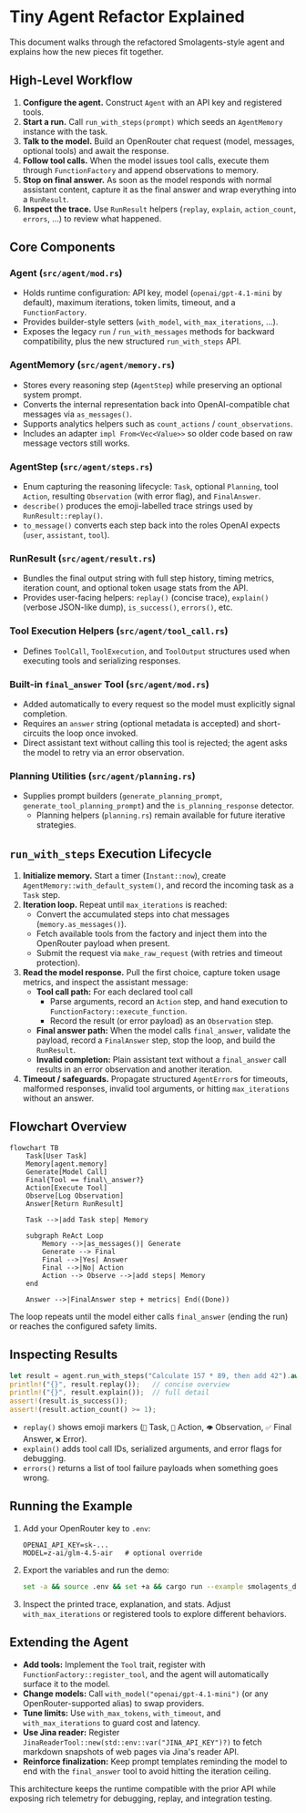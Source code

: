 # Tiny Agent Refactor Explained

This document walks through the refactored Smolagents-style agent and explains how the new pieces fit together.

## High-Level Workflow

1. **Configure the agent.** Construct `Agent` with an API key and registered tools.
2. **Start a run.** Call `run_with_steps(prompt)` which seeds an `AgentMemory` instance with the task.
3. **Talk to the model.** Build an OpenRouter chat request (model, messages, optional tools) and await the response.
4. **Follow tool calls.** When the model issues tool calls, execute them through `FunctionFactory` and append observations to memory.
5. **Stop on final answer.** As soon as the model responds with normal assistant content, capture it as the final answer and wrap everything into a `RunResult`.
6. **Inspect the trace.** Use `RunResult` helpers (`replay`, `explain`, `action_count`, `errors`, …) to review what happened.

## Core Components

### Agent (`src/agent/mod.rs`)
- Holds runtime configuration: API key, model (`openai/gpt-4.1-mini` by default), maximum iterations, token limits, timeout, and a `FunctionFactory`.
- Provides builder-style setters (`with_model`, `with_max_iterations`, …).
- Exposes the legacy `run` / `run_with_messages` methods for backward compatibility, plus the new structured `run_with_steps` API.

### AgentMemory (`src/agent/memory.rs`)
- Stores every reasoning step (`AgentStep`) while preserving an optional system prompt.
- Converts the internal representation back into OpenAI-compatible chat messages via `as_messages()`.
- Supports analytics helpers such as `count_actions` / `count_observations`.
- Includes an adapter `impl From<Vec<Value>>` so older code based on raw message vectors still works.

### AgentStep (`src/agent/steps.rs`)
- Enum capturing the reasoning lifecycle: `Task`, optional `Planning`, tool `Action`, resulting `Observation` (with error flag), and `FinalAnswer`.
- `describe()` produces the emoji-labelled trace strings used by `RunResult::replay()`.
- `to_message()` converts each step back into the roles OpenAI expects (`user`, `assistant`, `tool`).

### RunResult (`src/agent/result.rs`)
- Bundles the final output string with full step history, timing metrics, iteration count, and optional token usage stats from the API.
- Provides user-facing helpers: `replay()` (concise trace), `explain()` (verbose JSON-like dump), `is_success()`, `errors()`, etc.

### Tool Execution Helpers (`src/agent/tool_call.rs`)
- Defines `ToolCall`, `ToolExecution`, and `ToolOutput` structures used when executing tools and serializing responses.

### Built-in `final_answer` Tool (`src/agent/mod.rs`)
- Added automatically to every request so the model must explicitly signal completion.
- Requires an `answer` string (optional metadata is accepted) and short-circuits the loop once invoked.
- Direct assistant text without calling this tool is rejected; the agent asks the model to retry via an error observation.

### Planning Utilities (`src/agent/planning.rs`)
- Supplies prompt builders (`generate_planning_prompt`, `generate_tool_planning_prompt`) and the `is_planning_response` detector.
  - Planning helpers (`planning.rs`) remain available for future iterative strategies.

## `run_with_steps` Execution Lifecycle

1. **Initialize memory.** Start a timer (`Instant::now`), create `AgentMemory::with_default_system()`, and record the incoming task as a `Task` step.
2. **Iteration loop.** Repeat until `max_iterations` is reached:
   - Convert the accumulated steps into chat messages (`memory.as_messages()`).
   - Fetch available tools from the factory and inject them into the OpenRouter payload when present.
   - Submit the request via `make_raw_request` (with retries and timeout protection).
3. **Read the model response.** Pull the first choice, capture token usage metrics, and inspect the assistant message:
   - **Tool call path:** For each declared tool call
     - Parse arguments, record an `Action` step, and hand execution to `FunctionFactory::execute_function`.
     - Record the result (or error payload) as an `Observation` step.
   - **Final answer path:** When the model calls `final_answer`, validate the payload, record a `FinalAnswer` step, stop the loop, and build the `RunResult`.
   - **Invalid completion:** Plain assistant text without a `final_answer` call results in an error observation and another iteration.
4. **Timeout / safeguards.** Propagate structured `AgentError`s for timeouts, malformed responses, invalid tool arguments, or hitting `max_iterations` without an answer.

## Flowchart Overview

```mermaid
flowchart TB
    Task[User Task]
    Memory[agent.memory]
    Generate[Model Call]
    Final{Tool == final\_answer?}
    Action[Execute Tool]
    Observe[Log Observation]
    Answer[Return RunResult]

    Task -->|add Task step| Memory

    subgraph ReAct Loop
        Memory -->|as_messages()| Generate
        Generate --> Final
        Final -->|Yes| Answer
        Final -->|No| Action
        Action --> Observe -->|add steps| Memory
    end

    Answer -->|FinalAnswer step + metrics| End((Done))
```

The loop repeats until the model either calls `final_answer` (ending the run) or reaches the configured safety limits.

## Inspecting Results

```rust
let result = agent.run_with_steps("Calculate 157 * 89, then add 42").await?;
println!("{}", result.replay());   // concise overview
println!("{}", result.explain());  // full detail
assert!(result.is_success());
assert!(result.action_count() >= 1);
```

- `replay()` shows emoji markers (`🧭` Task, `🔧` Action, `👁` Observation, `✅` Final Answer, `❌` Error).
- `explain()` adds tool call IDs, serialized arguments, and error flags for debugging.
- `errors()` returns a list of tool failure payloads when something goes wrong.

## Running the Example

1. Add your OpenRouter key to `.env`:
   ```env
   OPENAI_API_KEY=sk-...
   MODEL=z-ai/glm-4.5-air   # optional override
   ```
2. Export the variables and run the demo:
   ```bash
   set -a && source .env && set +a && cargo run --example smolagents_demo
   ```
3. Inspect the printed trace, explanation, and stats. Adjust `with_max_iterations` or registered tools to explore different behaviors.

## Extending the Agent

- **Add tools:** Implement the `Tool` trait, register with `FunctionFactory::register_tool`, and the agent will automatically surface it to the model.
- **Change models:** Call `with_model("openai/gpt-4.1-mini")` (or any OpenRouter-supported alias) to swap providers.
- **Tune limits:** Use `with_max_tokens`, `with_timeout`, and `with_max_iterations` to guard cost and latency.
- **Use Jina reader:** Register `JinaReaderTool::new(std::env::var("JINA_API_KEY")?)` to fetch markdown snapshots of web pages via Jina's reader API.
- **Reinforce finalization:** Keep prompt templates reminding the model to end with the `final_answer` tool to avoid hitting the iteration ceiling.

This architecture keeps the runtime compatible with the prior API while exposing rich telemetry for debugging, replay, and integration testing.
